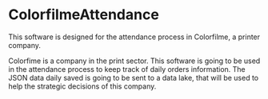 # ColorfilmeAttendance
This software is designed for the attendance process in Colorfilme, a printer company.

Colorfime is a company in the print sector. This software is going to be used in the attendance process to keep track of daily orders information. The JSON data daily saved is going to be sent to a data lake, that will be used to help the strategic decisions of this company.
